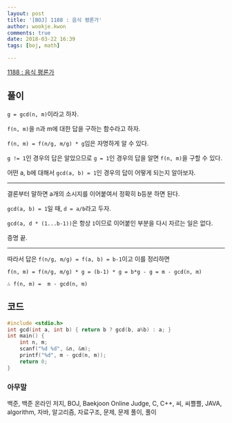 ```yaml
---
layout: post
title: '[BOJ] 1188 : 음식 평론가'
author: wookje.kwon
comments: true
date: 2018-03-22 16:39
tags: [boj, math]

---
```


[1188 : 음식 평론가](https://www.acmicpc.net/problem/1188)

## 풀이

`g = gcd(n, m)`이라고 하자.

`f(n, m)`을 n과 m에 대한 답을 구하는 함수라고 하자.

`f(n, m) = f(n/g, m/g) * g`임은 자명하게 알 수 있다.

`g != 1`인 경우의 답은 알았으므로 `g = 1`인 경우의 답을 알면 `f(n, m)`을 구할 수 있다.

어떤 a, b에 대해서 `gcd(a, b) = 1`인 경우의 답이 어떻게 되는지 알아보자.

---

결론부터 말하면 a개의 소시지를 이어붙여서 정확히 b등분 하면 된다.

`gcd(a, b) = 1`일 때, `d = a/b`라고 두자.

`gcd(a, d * (1...b-1))`은 항상 `1`이므로 이어붙인 부분을 다시 자르는 일은 없다.

증명 끝.

---

따라서 답은 `f(n/g, m/g) = f(a, b) = b-1`이고 이를 정리하면

`f(n, m) = f(n/g, m/g) * g = (b-1) * g = b*g - g = m - gcd(n, m)`

`∴ f(n, m) =  m - gcd(n, m)`

## 코드

```cpp
#include <stdio.h>
int gcd(int a, int b) { return b ? gcd(b, a%b) : a; }
int main() {
	int n, m;
	scanf("%d %d", &n, &m);
	printf("%d", m - gcd(n, m));
	return 0;
}
```

### 아무말  
백준, 백준 온라인 저지, BOJ, Baekjoon Online Judge, C, C++, 씨, 씨쁠쁠, JAVA, algorithm, 자바, 알고리즘, 자료구조, 문제, 문제 풀이, 풀이
